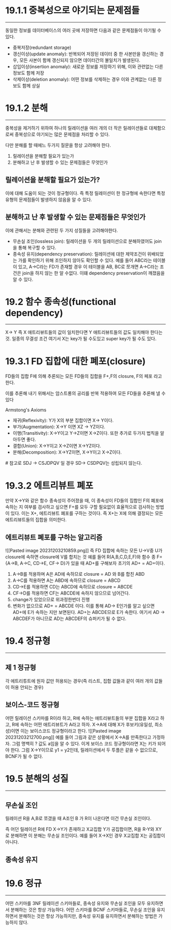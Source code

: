 # 19.1.1 중복성으로 야기되는 문제점들
---
동일한 정보를 데이터베이스의 여러 곳에 저장하면 다음과 같은 문제점들이 야기될 수 있다.
* 중복저장(redundant storage)
* 갱신이상(update anomaly): 반복되어 저장된 데이터 중 한 사본만을 갱신하는 경우, 모든 사본이 함께 갱신되지 않으면 데이터간의 불일치가 발생된다.
* 삽입이상(insertion anomaly): 새로운 정보를 저장하기 위해, 이와 관련없는 다른 정보도 함께 저장
* 삭제이상(deletion anomaly): 어떤 정보를 삭제하는 경우 이와 관계없는 다른 정보도 함께 상실
# 19.1.2 분해
---
중복성을 제거하기 위하여 하나의 릴레이션을 여러 개의  더 작은 릴레이션들로 대체함으로써 중복성으로 야기되는 많은 문제점을 처리할 수 있다.

다만 분해를 할 때에느 두가지 질문을 항상 고려해야 한다.
1. 릴레이션을 분해할 필요가 있는가
2. 분해하고 난 후 발생할 수 있는 문제점들은 무엇인가

## 릴레이션을 분해할 필요가 있는가?
이에 대해 도움이 되는 것이 정규형이다. 즉 특정 릴레이션이 한 정규형에 속한다면 특정 유형의 문제점들이 발생하지 않음을 알 수 있다.
## 분해하고 난 후 발생할 수 있는 문제점들은 무엇인가
이에 관해서는 분해와 관련된 두 가지 성질들을 고려해야한다.
* 무손실 조인(lossless join): 릴레이션을 두 개의 릴레이션으로 분해하였어도 join을 통해 복구할 수 있다.
* 종속성 유지(dependency preservation): 릴레이션에 대한 제약조건이 위배되었는 가를 확인하기 위해 조인하지 않아도 확인할 수 있다.
예를 들어 ABC라는 테이블이 있고, A->C라는 FD가 존재할 경우
이 테이블을 AB, BC로 쪼개면 A->C라는 조건은 join을 하지 않는 한 알 수없다.
이떄 dependency preservation이 깨졌음을 알 수 있다.

# 19.2 함수 종속성(functional dependency)
---
X-> Y
즉 X 애트리뷰트들의 값이 일치한다면 Y 애트리뷰트들의 값도 일치해야 한다는 것.
일종의 무결성 조건
여기서 X는 key가 될 수도있고 super key가 될 수도 있다.
# 19.3.1 FD 집합에 대한 폐포(closure)
FD들의 집합 F에 의해 추론되는 모든 FD들의 집합을 F+,F의 closure, F의 페포 라고한다.

이를 추론해 내기 위해서는 암스트롱의 공리를 반복 적용하여 모든 FD들을 추론해 낼 수 있다

Armstong's Axioms
* 재귀(Reflexivity): Y가 X의 부분 집합이면 X-> Y이다.
* 부가(Augmentation): X->Y 이면 XZ -> YZ이다.
* 이행(Transitivity): X->Y이고 Y->Z이면 X->Z이다.
또한 
추가로 두가지 법칙을 알아두면 좋다.
* 결합(Union): X->Y이고 X->Z이면 X->YZ이다.
* 분해(Decomposition): X->YZ이면, X->Y이고 X->Z이다.

\# 참고로 SDJ -> CSJDPQV 일 경우 SD-> CSDPQV는 성립되지 않는다.

# 19.3.2 에트리뷰트 폐포
만약 X->Y와 같은 함수 종속성이 주어졌을 때, 이 종속성이 FD들의 집합인 F의 폐포에 속하는 지 여부를 검사하고 싶으면 F+를 모두 구할 필요없이 효율적으로 검사하는 방법이 있다.
이는 X+, 에트리뷰트 폐포를 구하는 것이다.
즉 X+는 X에 의해 결정되는 모든 에트리뷰트들의 집합을 의미한다.

## 에트리뷰트 폐포를 구하는 알고리즘
![[Pasted image 20231203210859.png]]
즉 FD 집합에 속하는 모든 U->V중 U가 closure에 속하면 closure에 V를 합치는 것
예를 들어
R(A,B,C,D,E,F)와 함수 종 F={A->B, A->C, CD->E, CF-> D}가 있을 때
AD+를 구해보자
초기의 AD+ = AD+이다.
1. A->B를 적용하며 A은 AD에 속하므로 closure = AD 와 B를 합친 ABD
2. A->C를 적용하면 A는 ABD에 속하므로 closure = ABCD
3. CD->E를 적용하면 CD는 ABCD에 속하므로 closure = ABCDE
4. CF->D를 적용하면 CF는 ABCDE에 속하지 않으므로 넘어간다.
5. change가 있었으므로 위과정한번더 진행
6. 변화가 없으므로 AD+ = ABCDE 이다.
이를 통해 AD-> E인가를 알고 싶으면 AD+에 E가 속하는 지만 보면된다. 
AD+는 ABCDE므로 E가 속한다.
여기서 AD -> ABCDEF가 아니므로 AD는 ABCDEF의 슈퍼키가 될 수 없다.

# 19.4 정규형
---
## 제 1 정규형
각 에트리튜트에 원자 값만 허용되는 경우(즉 리스트, 집합 값들과 같이 여러 개의 값들이 허용 안되는 경우)
## 보이스-코드 정규형
어떤 릴레이션 스키마를 R이라 하고, R에 속하는 애트리뷰트들의 부분 집합을 X라고 하고, R에 속하는 어떤 애트리뷰트가 A라고 하자.
X->A에 대해 X가 후보키(유일성, 최소성)이면 이는 보이스코드 정규형이라고 한다.
![[Pasted image 20231203212700.png]]
예를 들어 그림과 같은 상황에서 X->A를 만족한다고 가정하자. 그럼 명백히 ? 값도 a임을 알 수 있다.
이게 보이스 코드 정규형이라면 X는 키가 되어야 한다. 그럼 X->Y이므로 y1 = y2인데, 
릴레이션에서 두 투플은 같을 수 없으므로, BCNF가 될 수 없다.

# 19.5 분해의 성질
---
## 무손실 조인
릴레이션 R을 A,B로 쪼갰을 때 A조인 B 가 R이 나온다면 이건 무손실 조인이다.

즉 어던 릴레이션 R에 FD X->Y가 존재하고 X교집합 Y가 공집합이면, R을 R-Y와 XY로 분해하면 이 분해는 무손실 조인이다.
예를 들어 X->X인 경우 X교집합 X는 공집합이 아니다. 

## 종속성 유지

# 19.6 정규
---
어떤 스키마를 3NF 릴레이션 스키마들로, 종속성 유지와 무손실 조인을 모두 유지하면서 분해하는 것은 항상 가능하다.
어떤 스키마를 BCNF 스키마들로, 무손실 조인을 유지하면서 분해하는 것은 항상 가능하지만, 종속성 유지를 유지하면서 분해하는 방법은 가능하지 않다.
